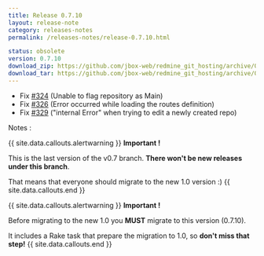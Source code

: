 ```yaml
---
title: Release 0.7.10
layout: release-note
category: releases-notes
permalink: /releases-notes/release-0.7.10.html

status: obsolete
version: 0.7.10
download_zip: https://github.com/jbox-web/redmine_git_hosting/archive/0.7.10.zip
download_tar: https://github.com/jbox-web/redmine_git_hosting/archive/0.7.10.tar.gz
---
```


* Fix [#324](https://github.com/jbox-web/redmine_git_hosting/issues/324) (Unable to flag repository as Main)
* Fix [#326](https://github.com/jbox-web/redmine_git_hosting/issues/326) (Error occurred while loading the routes definition)
* Fix [#329](https://github.com/jbox-web/redmine_git_hosting/issues/329) ("internal Error" when trying to edit a newly created repo)

<p class="notes">Notes :</p>

{{ site.data.callouts.alertwarning }}
  **Important !**

  This is the last version of the v0.7 branch. **There won't be new releases under this branch**.

  That means that everyone should migrate to the new 1.0 version :)
{{ site.data.callouts.end }}

{{ site.data.callouts.alertwarning }}
  **Important !**

  Before migrating to the new 1.0 you **MUST** migrate to this version (0.7.10).

  It includes a Rake task that prepare the migration to 1.0, so **don't miss that step!**
{{ site.data.callouts.end }}
